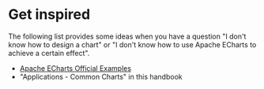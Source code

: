 # Get inspired

The following list provides some ideas when you have a question "I don't know how to design a chart" or "I don't know how to use Apache ECharts to achieve a certain effect".

- [Apache ECharts Official Examples](${mainSitePath}/examples)
- "Applications - Common Charts" in this handbook
